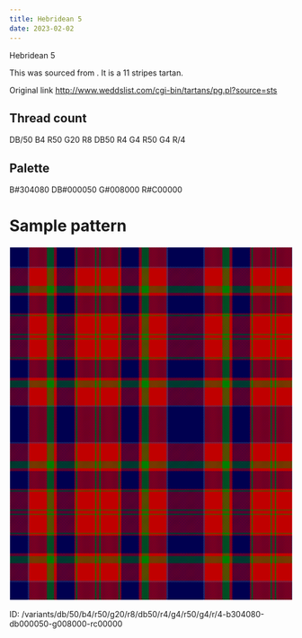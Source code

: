 ```yaml
---
title: Hebridean 5
date: 2023-02-02
---
```

Hebridean 5

This was sourced from <no value>.  It is a 11 stripes tartan.

Original link http://www.weddslist.com/cgi-bin/tartans/pg.pl?source=sts

## Thread count
DB/50 B4 R50 G20 R8 DB50 R4 G4 R50 G4 R/4

## Palette
B#304080 DB#000050 G#008000 R#C00000

# Sample pattern

![Tartan detail](tartan.png "DB/50 B4 R50 G20 R8 DB50 R4 G4 R50 G4 R/4 tartan")

ID: /variants/db/50/b4/r50/g20/r8/db50/r4/g4/r50/g4/r/4-b304080-db000050-g008000-rc00000